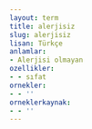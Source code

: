 ```yaml
---
layout: term
title: alerjisiz
slug: alerjisiz
lisan: Türkçe
anlamlar:
- Alerjisi olmayan
ozellikler:
- - sıfat
ornekler:
- - ''
orneklerkaynak:
- - ''
---
```

